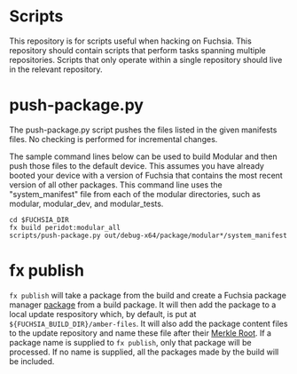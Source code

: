 Scripts
=======================================

This repository is for scripts useful when hacking on Fuchsia. This repository
should contain scripts that perform tasks spanning multiple repositories.
Scripts that only operate within a single repository should live in the relevant
repository.


# push-package.py

The push-package.py script pushes the files listed in the given manifests files.
No checking is performed for incremental changes.

The sample command lines below can be used to build Modular and then push those
files to the default device. This assumes you have already booted your device
with a version of Fuchsia that contains the most recent version of all other
packages. This command line uses the "system_manifest" file from each of the
modular directories, such as modular, modular_dev, and modular_tests.

```
cd $FUCHSIA_DIR
fx build peridot:modular_all
scripts/push-package.py out/debug-x64/package/modular*/system_manifest
```

# fx publish

`fx publish` will take a package from the build and create a Fuchsia package
manager [package] from a build package. It will then add the package to a local
update respository which, by default, is put at
`${FUCHSIA_BUILD_DIR}/amber-files`. It will also add the package content files
to the update repository and name these file after their [Merkle Root].  If a
package name is supplied to `fx publish`, only that package will be processed.
If no name is supplied, all the packages made by the build will be included.

[package]: https://fuchsia.googlesource.com/pm/+/master/README.md#structure-of-a-fuchsia-package
[Merkle Root]: https://fuchsia.googlesource.com/docs/+/master/merkleroot.md
